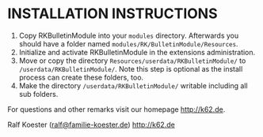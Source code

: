 # INSTALLATION INSTRUCTIONS

1. Copy RKBulletinModule into your `modules` directory. Afterwards you should have a folder named `modules/RK/BulletinModule/Resources`.
2. Initialize and activate RKBulletinModule in the extensions administration.
3. Move or copy the directory `Resources/userdata/RKBulletinModule/` to `/userdata/RKBulletinModule/`.
   Note this step is optional as the install process can create these folders, too.
4. Make the directory `/userdata/RKBulletinModule/` writable including all sub folders.

For questions and other remarks visit our homepage http://k62.de.

Ralf Koester (ralf@familie-koester.de)
http://k62.de
